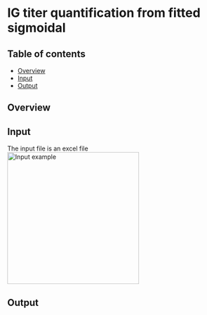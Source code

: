 # IG titer quantification from fitted sigmoidal

## Table of contents
* [Overview](#Overview)
* [Input](#Input)
* [Output](#Output)

## Overview


## Input
The input file is an excel file \
<img src="https://github.com/gorkaLasso/Ig_titer_sigmoid_fit/blob/master/Images/input.png" width="300" align="center" title="Input example">

## Output

